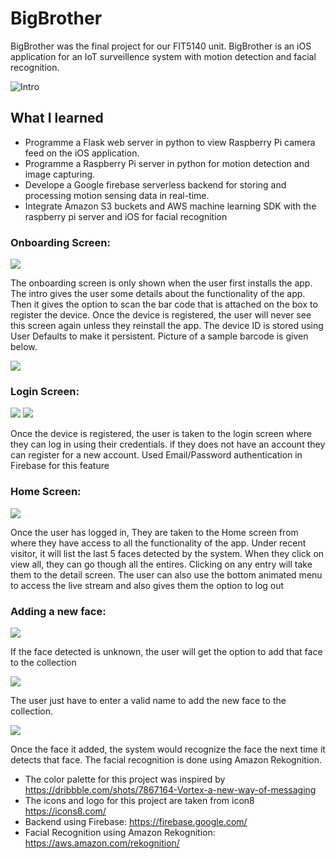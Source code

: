 # BigBrother

BigBrother was the final project for our FIT5140 unit. BigBrother is an iOS application for an IoT surveillence system with motion detection and facial recognition.

![Intro](https://user-images.githubusercontent.com/18983389/100294223-4c098380-2fda-11eb-8d63-3cf72f8fbf7d.gif)

## What I learned
* Programme a Flask web server in python to view Raspberry Pi camera feed on the iOS application.
*	Programme a Raspberry Pi server in python for motion detection and image capturing.
*	Develope a Google firebase serverless backend for storing and processing motion sensing data in real-time.
*	Integrate Amazon S3 buckets and AWS machine learning SDK with the raspberry pi server and iOS for facial recognition


### Onboarding Screen:

![](Images/Intro.gif)

The onboarding screen is only shown when the user first installs the app. The intro gives the user some details about the functionality of the app. Then it gives the option to scan the bar code that is attached on the box to register the device. Once the device is registered, the user will never see this screen again unless they reinstall the app. The device ID is stored using User Defaults to make it persistent. Picture of a sample barcode is given below.

![](Images/Sample_BarCode.png)

### Login Screen: 

![](Images/Login.png) ![](Images/Register.png)

Once the device is registered, the user is taken to the login screen where they can log in using their credentials. if they does not have an account they can register for a new account. Used Email/Password authentication in Firebase for this feature

### Home Screen:

![](Images/Home.gif)

Once the user has logged in, They are taken to the Home screen from where they have access to all the functionality of the app. Under recent visitor, it will list the last 5 faces detected by the system. When they click on view all, they can go though all the entires. Clicking on any entry will take them to the detail screen. The user can also use the bottom animated menu to access the live stream and also gives them the option to log out

### Adding a new face:

![](Images/Unrecognized.png)

If the face detected is unknown, the user will get the option to add that face to the collection

![](Images/Add_new.png)

The user just have to enter a valid name to add the new face to the collection.

![](Images/Recognized.png)

Once the face it added, the system would recognize the face the next time it detects that face. The facial recognition is done using Amazon Rekognition.

* The color palette for this project was inspired by https://dribbble.com/shots/7867164-Vortex-a-new-way-of-messaging  
* The icons and logo for this project are taken from icon8 https://icons8.com/
* Backend using Firebase: https://firebase.google.com/
* Facial Recognition using Amazon Rekognition: https://aws.amazon.com/rekognition/

